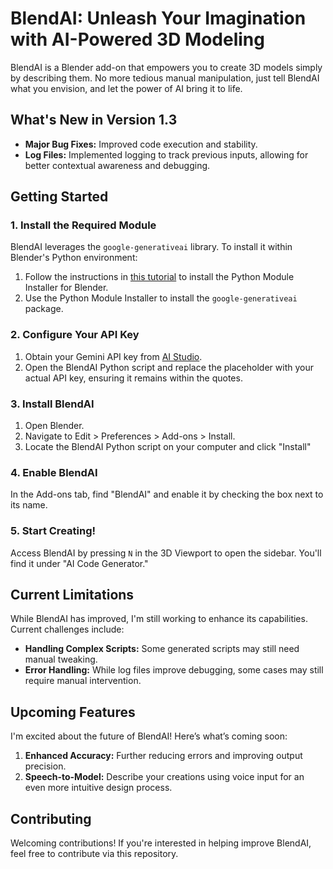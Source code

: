 # BlendAI: Unleash Your Imagination with AI-Powered 3D Modeling

BlendAI is a Blender add-on that empowers you to create 3D models simply by describing them. No more tedious manual manipulation, just tell BlendAI what you envision, and let the power of AI bring it to life.

## What's New in Version 1.3
- **Major Bug Fixes:** Improved code execution and stability.
- **Log Files:** Implemented logging to track previous inputs, allowing for better contextual awareness and debugging.

## Getting Started

### 1. Install the Required Module

BlendAI leverages the `google-generativeai` library. To install it within Blender's Python environment:

1. Follow the instructions in [this tutorial](https://www.youtube.com/watch?v=DSRha-8Zk8w) to install the Python Module Installer for Blender.
2. Use the Python Module Installer to install the `google-generativeai` package.

### 2. Configure Your API Key

1. Obtain your Gemini API key from [AI Studio](https://aistudio.google.com/).
2. Open the BlendAI Python script and replace the placeholder with your actual API key, ensuring it remains within the quotes.

### 3. Install BlendAI

1. Open Blender.
2. Navigate to Edit > Preferences > Add-ons > Install.
3. Locate the BlendAI Python script on your computer and click "Install"

### 4. Enable BlendAI

In the Add-ons tab, find "BlendAI" and enable it by checking the box next to its name.

### 5. Start Creating!

Access BlendAI by pressing `N` in the 3D Viewport to open the sidebar. You'll find it under "AI Code Generator."

## Current Limitations

While BlendAI has improved, I'm still working to enhance its capabilities. Current challenges include:
- **Handling Complex Scripts:** Some generated scripts may still need manual tweaking.
- **Error Handling:** While log files improve debugging, some cases may still require manual intervention.

## Upcoming Features

I'm excited about the future of BlendAI! Here’s what’s coming soon:

1. **Enhanced Accuracy:** Further reducing errors and improving output precision.
2. **Speech-to-Model:** Describe your creations using voice input for an even more intuitive design process.

## Contributing

Welcoming contributions! If you're interested in helping improve BlendAI, feel free to contribute via this repository.
